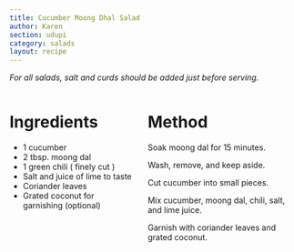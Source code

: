 ```yaml
---
title: Cucumber Moong Dhal Salad
author: Karen
section: udupi
category: salads
layout: recipe
---
```

_For all salads, salt and curds should be added just before serving._
<br>
<div class='columns'> <div class='column is-one-third p-3' markdown='1'>

# Ingredients

* 1 cucumber
* 2 tbsp. moong dal
* 1 green chili ( finely cut )
* Salt and juice of lime to taste
* Coriander leaves
* Grated coconut for garnishing (optional)



</div> <div class='column is-two-thirds p-3' markdown='1'>

# Method

Soak moong dal for 15 minutes.

Wash, remove, and keep aside.

Cut cucumber into small pieces.

Mix cucumber, moong dal, chili, salt, and lime juice.

Garnish with coriander leaves and grated coconut.


</div> </div>